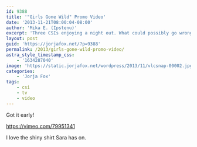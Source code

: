 ```yaml
---
id: 9388
title: '"Girls Gone Wild" Promo Video'
date: '2013-11-21T08:00:04-08:00'
author: 'Mika E. (Ipstenu)'
excerpt: 'Three CSIs enjoying a night out. What could possibly go wrong?'
layout: post
guid: 'https://jorjafox.net/?p=9388'
permalink: /2013/girls-gone-wild-promo-video/
astra_style_timestamp_css:
    - '1634287040'
image: 'https://static.jorjafox.net/wordpress/2013/11/vlcsnap-00002.jpg'
categories:
    - 'Jorja Fox'
tags:
    - csi
    - tv
    - video
---
```


Got it early!

https://vimeo.com/79951341

I love the shiny shirt Sara has on.
